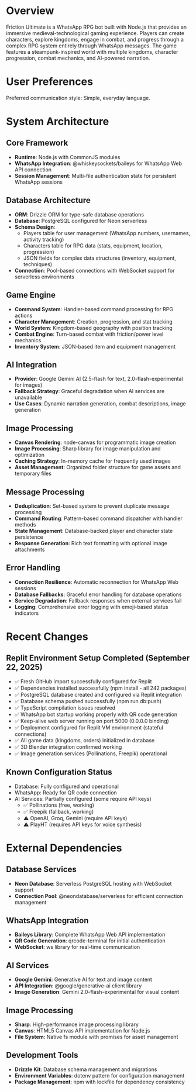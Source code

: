 # Overview

Friction Ultimate is a WhatsApp RPG bot built with Node.js that provides an immersive medieval-technological gaming experience. Players can create characters, explore kingdoms, engage in combat, and progress through a complex RPG system entirely through WhatsApp messages. The game features a steampunk-inspired world with multiple kingdoms, character progression, combat mechanics, and AI-powered narration.

# User Preferences

Preferred communication style: Simple, everyday language.

# System Architecture

## Core Framework
- **Runtime**: Node.js with CommonJS modules
- **WhatsApp Integration**: @whiskeysockets/baileys for WhatsApp Web API connection
- **Session Management**: Multi-file authentication state for persistent WhatsApp sessions

## Database Architecture
- **ORM**: Drizzle ORM for type-safe database operations
- **Database**: PostgreSQL configured for Neon serverless
- **Schema Design**: 
  - Players table for user management (WhatsApp numbers, usernames, activity tracking)
  - Characters table for RPG data (stats, equipment, location, progression)
  - JSON fields for complex data structures (inventory, equipment, techniques)
- **Connection**: Pool-based connections with WebSocket support for serverless environments

## Game Engine
- **Command System**: Handler-based command processing for RPG actions
- **Character Management**: Creation, progression, and stat tracking
- **World System**: Kingdom-based geography with position tracking
- **Combat Engine**: Turn-based combat with friction/power level mechanics
- **Inventory System**: JSON-based item and equipment management

## AI Integration
- **Provider**: Google Gemini AI (2.5-flash for text, 2.0-flash-experimental for images)
- **Fallback Strategy**: Graceful degradation when AI services are unavailable
- **Use Cases**: Dynamic narration generation, combat descriptions, image generation

## Image Processing
- **Canvas Rendering**: node-canvas for programmatic image creation
- **Image Processing**: Sharp library for image manipulation and optimization
- **Caching Strategy**: In-memory cache for frequently used images
- **Asset Management**: Organized folder structure for game assets and temporary files

## Message Processing
- **Deduplication**: Set-based system to prevent duplicate message processing
- **Command Routing**: Pattern-based command dispatcher with handler methods
- **State Management**: Database-backed player and character state persistence
- **Response Generation**: Rich text formatting with optional image attachments

## Error Handling
- **Connection Resilience**: Automatic reconnection for WhatsApp Web sessions
- **Database Fallbacks**: Graceful error handling for database operations
- **Service Degradation**: Fallback responses when external services fail
- **Logging**: Comprehensive error logging with emoji-based status indicators

# Recent Changes

## Replit Environment Setup Completed (September 22, 2025)
- ✅ Fresh GitHub import successfully configured for Replit
- ✅ Dependencies installed successfully (npm install - all 242 packages)
- ✅ PostgreSQL database created and configured via Replit integration
- ✅ Database schema pushed successfully (npm run db:push)
- ✅ TypeScript compilation issues resolved
- ✅ WhatsApp bot startup working properly with QR code generation
- ✅ Keep-alive web server running on port 5000 (0.0.0.0 binding)
- ✅ Deployment configured for Replit VM environment (stateful connections)
- ✅ All game data (kingdoms, orders) initialized in database
- ✅ 3D Blender integration confirmed working
- ✅ Image generation services (Pollinations, Freepik) operational

## Known Configuration Status
- Database: Fully configured and operational
- WhatsApp: Ready for QR code connection
- AI Services: Partially configured (some require API keys)
  - ✅ Pollinations (free, working)
  - ✅ Freepik (fallback, working)
  - ⚠️ OpenAI, Groq, Gemini (require API keys)
  - ⚠️ PlayHT (requires API keys for voice synthesis)

# External Dependencies

## Database Services
- **Neon Database**: Serverless PostgreSQL hosting with WebSocket support
- **Connection Pool**: @neondatabase/serverless for efficient connection management

## WhatsApp Integration
- **Baileys Library**: Complete WhatsApp Web API implementation
- **QR Code Generation**: qrcode-terminal for initial authentication
- **WebSocket**: ws library for real-time communication

## AI Services
- **Google Gemini**: Generative AI for text and image content
- **API Integration**: @google/generative-ai client library
- **Image Generation**: Gemini 2.0-flash-experimental for visual content

## Image Processing
- **Sharp**: High-performance image processing library
- **Canvas**: HTML5 Canvas API implementation for Node.js
- **File System**: Native fs module with promises for asset management

## Development Tools
- **Drizzle Kit**: Database schema management and migrations
- **Environment Variables**: dotenv pattern for configuration management
- **Package Management**: npm with lockfile for dependency consistency